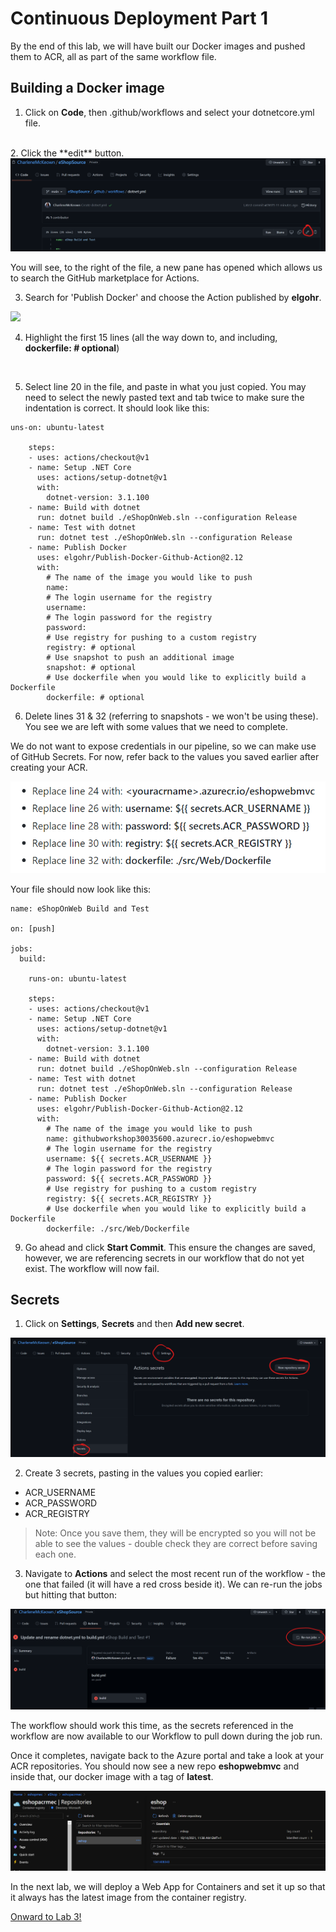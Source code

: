 # Continuous Deployment Part 1

By the end of this lab, we will have built our Docker images and pushed them to ACR, all as part of the same workflow file. 

## Building a Docker image

1. Click on **Code**, then .github/workflows and select your dotnetcore.yml file. 
<br>
2. Click the **edit** button.

<img src="imgs/EditIt.PNG">

You will see, to the right of the file, a new pane has opened which allows us to search the GitHub marketplace for Actions. 

3. Search for 'Publish Docker' and choose the Action published by **elgohr**. 

<img src="imgs/publishaction.PNG">

4. Highlight the first 15 lines (all the way down to, and including, **dockerfile: # optional**)
<br>

5. Select line 20 in the file, and paste in what you just copied. You may need to select the newly pasted text and tab twice to make sure the indentation is correct. It should look like this:

```
uns-on: ubuntu-latest

    steps:
    - uses: actions/checkout@v1
    - name: Setup .NET Core
      uses: actions/setup-dotnet@v1
      with:
        dotnet-version: 3.1.100
    - name: Build with dotnet
      run: dotnet build ./eShopOnWeb.sln --configuration Release
    - name: Test with dotnet
      run: dotnet test ./eShopOnWeb.sln --configuration Release
    - name: Publish Docker
      uses: elgohr/Publish-Docker-Github-Action@2.12
      with:
        # The name of the image you would like to push
        name: 
        # The login username for the registry
        username: 
        # The login password for the registry
        password: 
        # Use registry for pushing to a custom registry
        registry: # optional
        # Use snapshot to push an additional image
        snapshot: # optional
        # Use dockerfile when you would like to explicitly build a Dockerfile
        dockerfile: # optional
```

6. Delete lines 31 & 32 (referring to snapshots - we won't be using these). You see we are left with some values that we need to complete.

We do not want to expose credentials in our pipeline, so we can make use of GitHub Secrets.  For now, refer back to the values you saved earlier after creating your ACR. 

<img src="imgs/secrets-image.PNG">

Your file should now look like this:

```
name: eShopOnWeb Build and Test

on: [push]

jobs:
  build:

    runs-on: ubuntu-latest

    steps:
    - uses: actions/checkout@v1
    - name: Setup .NET Core
      uses: actions/setup-dotnet@v1
      with:
        dotnet-version: 3.1.100
    - name: Build with dotnet
      run: dotnet build ./eShopOnWeb.sln --configuration Release
    - name: Test with dotnet
      run: dotnet test ./eShopOnWeb.sln --configuration Release
    - name: Publish Docker
      uses: elgohr/Publish-Docker-Github-Action@2.12
      with:
        # The name of the image you would like to push
        name: githubworkshop30035600.azurecr.io/eshopwebmvc
        # The login username for the registry
        username: ${{ secrets.ACR_USERNAME }}
        # The login password for the registry
        password: ${{ secrets.ACR_PASSWORD }}
        # Use registry for pushing to a custom registry
        registry: ${{ secrets.ACR_REGISTRY }}
        # Use dockerfile when you would like to explicitly build a Dockerfile
        dockerfile: ./src/Web/Dockerfile
```
9. Go ahead and click **Start Commit**. This ensure the changes are saved, however, we are referencing secrets in our workflow that do not yet exist. The workflow will now fail. 

## Secrets

1. Click on **Settings**, **Secrets** and then **Add new secret**.

<img src="imgs/secrets.PNG">

2. Create 3 secrets, pasting in the values you copied earlier:

* ACR_USERNAME
* ACR_PASSWORD
* ACR_REGISTRY

> Note: Once you save them, they will be encrypted so you will not be able to see the values - double check they are correct before saving each one. 

3. Navigate to **Actions** and select the most recent run of the workflow - the one that failed (it will have a red cross beside it).  We can re-run the jobs but hitting that button:

<img src="imgs/rerun.PNG">

The workflow should work this time, as the secrets referenced in the workflow are now available to our Workflow to pull down during the job run. 

Once it completes, navigate back to the Azure portal and take a look at your ACR repositories.  You should now see a new repo **eshopwebmvc** and inside that, our docker image with a tag of **latest**. 

<img src="imgs/repo.PNG">

In the next lab, we will deploy a Web App for Containers and set it up so that it always has the latest image from the container registry. 

[Onward to Lab 3!](../lab.3/lab.3.md)
